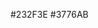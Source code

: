 <!DOCTYPE html>
<html lang="en">
<head>
  <meta charset="UTF-8">
</head>
<body>

#232F3E
#3776AB

</body>
</html>

